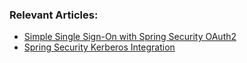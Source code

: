### Relevant Articles:
- [Simple Single Sign-On with Spring Security OAuth2](https://www.baeldung.com/sso-spring-security-oauth2)
- [Spring Security Kerberos Integration](https://www.baeldung.com/spring-security-kerberos-integration)
